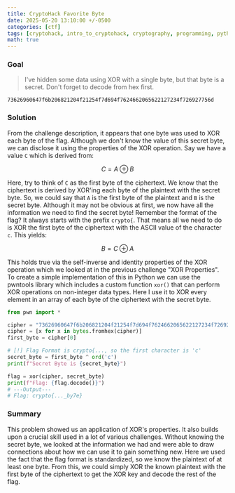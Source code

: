 ```yaml
---
title: CryptoHack Favorite Byte
date: 2025-05-20 13:10:00 +/-0500
categories: [ctf]
tags: [cryptohack, intro_to_cryptohack, cryptography, programming, python]
math: true
---
```


### Goal
> I've hidden some data using XOR with a single byte, but that byte is a secret. Don't forget to decode from hex first.

```
73626960647f6b206821204f21254f7d694f7624662065622127234f726927756d
```
### Solution
From the challenge description, it appears that one byte was used to XOR each byte of the flag. Although we don't know the value of this secret byte, we can disclose it using the properties of the XOR operation. Say we have a value `C` which is derived from:

$$
C = A \oplus B
$$

Here, try to think of `C` as the first byte of the ciphertext. We know that the ciphertext is derived by XOR'ing each byte of the plaintext with the secret byte. So, we could say that `A` is the first byte of the plaintext and `B` is the secret byte. Although it may not be obvious at first, we now have all the information we need to find the secret byte! Remember the format of the flag? It always starts with the prefix `crypto{`. That means all we need to do is XOR the first byte of the ciphertext with the ASCII value of the character `c`.  This yields:

$$
B = C \oplus A
$$

This holds true via the self-inverse and identity properties of the XOR operation which we looked at in the previous challenge "XOR Properties".  To create a simple implementation of this in Python we can use the pwntools library which includes a custom function `xor()` that can perform XOR operations on non-integer data types. Here I use it to XOR every element in an array of each byte of the ciphertext with the secret byte. 

```python
from pwn import *

cipher = "73626960647f6b206821204f21254f7d694f7624662065622127234f726927756d"
cipher = [x for x in bytes.fromhex(cipher)]
first_byte = cipher[0]

# [!] Flag Format is crypto{..., so the first character is 'c'
secret_byte = first_byte ^ ord('c')
print(f"Secret Byte is {secret_byte}")

flag = xor(cipher, secret_byte)
print(f"Flag: {flag.decode()}")
# ---Output---
# Flag: crypto{..._by7e}
```

### Summary
This problem showed us an application of XOR's properties. It also builds upon a crucial skill used in a lot of various challenges. Without knowing the secret byte, we looked at the information we had and were able to draw connections about how we can use it to gain something new. Here we used the fact that the flag format is standardized, so we know the plaintext of at least one byte. From this, we could simply XOR the known plaintext with the first byte of the ciphertext to get the XOR key and decode the rest of the flag.
